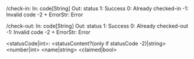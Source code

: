 /check-in:
    In: code[String] 
    Out: status
        1: Success
        0: Already checked-in
        -1: Invalid code
        -2 + ErrorStr: Error

/check-out:
    In: code[String]
    Out: status
        1: Success 
        0: Already checked-out 
        -1: Invalid code
        -2 + ErrorStr: Error

<statusCode|int>: <statusContent?(only if statusCode -2)|string>
<number|int>
<name|string>
<claimed|bool>
